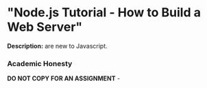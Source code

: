 # "Node.js Tutorial - How to Build a Web Server"


**Description:**
are new to Javascript.

### Academic Honesty

**DO NOT COPY FOR AN ASSIGNMENT** - 
